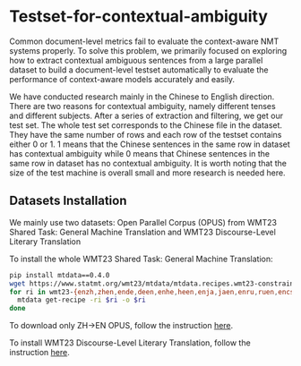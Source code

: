 # Testset-for-contextual-ambiguity

Common document-level metrics fail to evaluate the context-aware NMT systems properly. To solve this problem, we primarily focused on exploring how to extract contextual ambiguous sentences from
a large parallel dataset to build a document-level testset automatically to evaluate the performance of context-aware models accurately and easily.

We have conducted research mainly in the Chinese to English direction. There are two reasons for contextual ambiguity, namely different tenses and different subjects. After a series of extraction and filtering, we get our test set. The whole test set corresponds to the Chinese file in the dataset. They have the same number of rows and each row of the testset contains either 0 or 1. 1 means that the Chinese sentences in the same row in dataset has contextual ambiguity while 0 means that Chinese sentences in the same row in dataset has no contextual ambiguity. It is worth noting that the size of the test machine is overall small and more research is needed here.

## Datasets Installation
We mainly use two datasets: Open Parallel Corpus (OPUS) from WMT23 Shared Task: General Machine Translation and WMT23 Discourse-Level Literary Translation

To install the whole WMT23 Shared Task: General Machine Translation:

```bash
pip install mtdata==0.4.0
wget https://www.statmt.org/wmt23/mtdata/mtdata.recipes.wmt23-constrained.yml
for ri in wmt23-{enzh,zhen,ende,deen,enhe,heen,enja,jaen,enru,ruen,encs,csuk,enuk,uken}; do
  mtdata get-recipe -ri $ri -o $ri
done
```
To download only ZH->EN OPUS, follow the instruction [here](https://www2.statmt.org/wmt23/mtdata/).

To install WMT23 Discourse-Level Literary Translation, follow the instruction [here](https://www2.statmt.org/wmt23/literary-translation-task.html).
